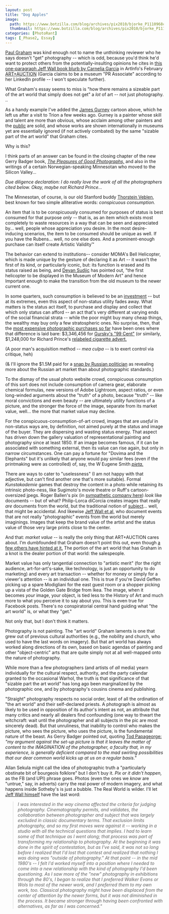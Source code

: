 ```yaml
---
layout: post
title: "Dog Apples"
image:
  path: https://www.botzilla.com/blog/archives/pix2010/bjorke_P1110968cr.jpg
  thumbnail: https://www.botzilla.com/blog/archives/pix2010/bjorke_P1110968cr.jpg
categories: [PhotoRant]
tags: [_Phase2, Essay]
---
```


<!-- ![bjorke_P1110968cr.jpg]({{ 'https://www.botzilla.com/blog/archives/pix2010/bjorke_P1110968cr.jpg' | absolute_url }}) -->


<a href="http://www.paulgrahamarchive.com/writings_by.html">Paul Graham</a> was kind enough not to name the unthinking reviewer who he says doesn't "get" photography -- which is odd, because you'd think he'd want to protect others from the potentially-insulting opinions he cites in <a href="http://www.artinfo.com/news/story/33711/beyond-a-snapshot/">this one-paragraph Jeff Wall book blurb by Carnelia Garcia</a> in ArtInfo's February <a href="http://www.artinfo.com/artandauction/f">ART+AUCTION</a> (Garcia claims to be a museum "PR Associate" according to her LinkedIn profile -- I won't speculate further).

What Graham's essay seems to miss is "how there remains a sizeable part of the art world that simply does not get" a <i>lot</i> of art -- not just photography. ..  

<!--more-->
As a handy example I've added the <a href="http://gurneyjourney.blogspot.com/">James Gurney</a> cartoon above, which he left us after a visit to Trion a few weeks ago. Gurney is a painter whose skill and talent are more than obvious, whose acclaim among other painters and the <a href="http://www.dinotopia.com/">public</a> are solid, and whose works are shown internationally in museums yet are essentially ignored (if not actively combated) by the same "sizable part of the art world" that Graham cites.

Why is this?

I think parts of an answer can be found in the closing chapter of the new Gerry Badger book, <a href="http://www.photoeye.com/bookstore/citation.cfm?Catalog=dq426"><i>The Pleasures of Good Photographs,</i></a> and also in the writings of a certain Norwegian-speaking Minnesotan who moved to the Silicon Valley...

<i>Due diligence declaration: I do really love the work of all the photographers cited below. Okay, maybe not Richard Prince...</i>

The Minnesotan, of course, is our old Stanford buddy <a href="http://en.wikipedia.org/wiki/Thorstein_Veblen">Thorstein Veblen,</a> best known for two simple alliterative words: <i>conspicuous consumption.</i>

An item that is to be conspicuously consumed for purposes of status is best consumed for that purpose <i>only</i> -- that is, as an item which exists most completely to waste resources in a way that can be seen and appreciated by... well, people whose appreciation you desire. In the most desire-inducing scenarios, the item to be consumed should be unique as well. If you have the Rubens... well, no one else does. And a prominent-enough purchase can itself create Artistic Validity&trade;

The behavior can extend to institutions-- consider MOMA's Bell Helicopter, which is made unique by the gesture of declaring it as Art -- it wasn't the first of its kind, or particularly iconic, but: its function is erased and its status raised as being, and <a href="http://www.guardian.co.uk/books/2008/dec/06/judicious-eye-architecture-joseph-rykwert">Deyan Sudjic</a> has pointed out, "the first helicopter to be displayed in the Museum of Modern Art" and hence Important enough to make the transition from the old museum to the newer current one.

In some quarters, such consumption is believed to be an <a href="http://en.wikipedia.org/wiki/List_of_most_expensive_paintings"> investment</a> -- but at its extremes, even this aspect of non-status utility fades away. What matters is the status act itself, to purchase and display and collect that which only status can afford -- an act that's very different at varying ends of the social financial strata -- while the poor might buy many cheap things, the wealthy may buy only a few stratospheric ones. No surprise, then, that the <a href="http://en.wikipedia.org/wiki/List_of_most_expensive_photographs">most expensive photographic purchases so far</a> have been ones where that difference is laid bare: $3,346,456 for <a href="http://en.wikipedia.org/wiki/File:99_cent_II,_diptychon_-_Photo_courtesy_of_Sotheby%27s.jpg">Gursky's "99 Cent"</a> (or similarly, $1,248,000 for Richard Prince's <a href="http://www.c4gallery.com/artist/database/richard-prince/richard-prince.html">relabeled cigarette advert.</a>

(A poor man's acquisition method -- <i>mea culpa</i> -- is to exert control via critique, heh)

(& I'll ignore the $1.5M paid for a <a href="http://translate.google.com/translate?hl=en&sl=ru&tl=en&u=http%3A%2F%2Flenta.ru%2Fnews%2F2010%2F01%2F18%2Fphoto%2F">snap by Russian politician</a> as revealing more about the Russian art market than about photographic standards.)

To the dismay of the usual photo website crowd, conspicuous consumption of this sort does not include consumption of camera gear, elaborate chemical formulas, new versions of Adobe Lightroom, aspect ratios, or even long-winded arguments about the "truth" of a photo, because "truth" -- like moral convictions and even beauty -- are ultimately <i>utility</i> functions of a picture, and the stronger the force of the image, separate from its market value, well... the more that market value may decline.

For the conspicuous-consumption-of-art crowd, images that are <i>useful</i> in non-status ways are, by definition, not aimed purely at the status and image of the buyer. They are dispersing and wasting status energy. That aspect has driven down the gallery valuation of representational painting and photography since at least 1850. If an image becomes famous, if it can be associated with something external, then its value can rise again, but only in narrow circumstances. One can pay a fortune for "Dovima and the Elephants" but it's unlikely that anyone would pay similar fees (even if the printmaking were as controlled) of, say, the W Eugene Smith <a href="{{ site.baseurl }}{% post_url 2006-07-17-Memory-Pool %}"><i>pieta.</i></a>

There are ways to cater to "uselessness" (I  am not happy with that adjective, but can't find another one that's more suitable). Formal <i>Kunstakademie</i> games that destroy the content in a photo while retaining its intrinsic photo-ness, like Sugimoto's movie theatre or Ruff's cartoon-oversized jpegs. Roger Ballen's pix (in <a href="http://www.unlessyouwill.com/#828744/ISSUE-12">sympathetic company here</a>) <i>look</i> like documents -- but of what? Philip-Lorca diCorcia creates images that really <i>are</i> documents from the world, but the traditional notion of <a href="http://www.jameslomax.com/words/501/philip-lorca-di-corcia">subject</a>... well, that might be accidental. And likewise <a href="http://www.imageandnarrative.be/inarchive/Images_de_l_invisible/Vangelder.htm">Jeff Wall et al,</a> who document events that are not really "photographic" events from the world but merely imaginings. Images that keep the brand value of the artist and the status value of those very large prints close to the center.

And that: <i>market value</i> -- is really the only thing that ART+AUCTION cares about. I'm dumbfounded that Graham doesn't point this out, even though <a href="http://www.eyecurious.com/a-dirty-word/">a few others have hinted at it.</a> The portion of the art world that has Graham in a knot is the dealer portion of that world: the salespeople.

Market value has only tangential connection to "artistic merit" (for the right audience, art-for-art's-sake, like technology, is just an opportunity to do marketing) and every art transaction -- whether for money or simply for a viewer's attention -- is an individual one. This is true if you're David Geffen picking up a spare Modigliani for the east guest room or a shopper picking up a vista of the Golden Gate Bridge from Ikea. The image, when it becomes <i>your</i> image, your object, is tied less to the History of Art and much more to what you perceive it to say about you. This is even true for Facebook posts. There's no conspiratorial central hand guiding what "the art world" is, or what they "get." 

Not only that, but I don't think it matters. 

Photography is not painting. The "art world" Graham laments is one that grew out of previous cultural authorities (e.g., the nobility and church, who used to have the last words on imagery). But that art world has always worked along directions of its own, based on basic agendas of painting and other "object-centric" arts that are quite simply not at all well-mapped onto the nature of photography.

While more than a few photographers (and artists of <i>all</i> media) yearn individually for the cultural respect, authority, and the party calendar granted to the occasional Warhol, the truth is that significance of that "sizable part the art world" has long ago been marginalized by the photographic one, and by photography's cousins cinema and publishing.

"Straight" photography respects no social order, least of all the ordination of "the art world" and their self-declared priests. A photograph is almost as likely to be used in opposition of its author's intent as not, an attribute that many critics and nearly all dealers find confounding (one way to thwart the witchcraft: wait until the photographer and all subjects in the pic are most sincerely dead). But that unruliness, that inability to control who makes the picture, who sees the picture, who uses the picture, is the fundamental nature of the beast. As Gerry Badger pointed out, quoting <a href="http://www.photoquotes.com/showquotes.aspx?id=1140&name=Papageorge,Tod">Tod Papageorge:</a> <i>"my argument against the set-up picture is that it leaves the matter of content to the IMAGINATION of the photographer, a faculty that, in my experience, is generally deficient compared to the mad swirling possibilities that our dear common world kicks up at us on a regular basis."</i>

Allan Sekula might call the idea of photographic truth a "particularly obstinate bit of bourgeois folklore" but I don't buy it. <i>Pix or it didn't happen,</i> as the FB (and UPI) phrase goes. Photos (even the ones we <i>know</i> are "untrue," say, in adverts) carry the real power of modern imagery, and what happens inside Sotheby's is just a bubble. The Real World is wilder. I'll let <a href="http://www.simoncroberts.com/site/images2/pdf/Aperture_Winter07.pdf">Jeff Wall himself</a> have the last word:

<blockquote><i>I was interested in the way cinema affected the criteria for judging photography. Cinematography permits, and validates, the collaboration between photographer and subject that was largely excluded in classic documentary terms. That exclusion limits photography, and so my first moves were against it -- working in a studio with all the technical questions that implies. I had to learn some of that technique as I went along; that process was part of transforming my relationship to photography. At the beginning it was done in the spirit of contestation, but as I've said, it was not so long before I realized that I'd lost that contest and realized that nothing I was doing was "outside of photography." At that point -- in the mid 1980's -- I felt I'd worked myself into a position where I needed to come into a new relationship with the kind of photography I'd been questioning. As I saw more of the "new" photography in exhibitions through the 80's, I began to realize that I preferred Walker Evans or Wols to most of the newer work, and I preferred them to my own work, too. Classical photography might have been displaced from the center of attention by the newer forms, but it was not diminished in the process. It became stronger through having been confronted with alternatives, as far as I was concerned."</i></blockquote>

